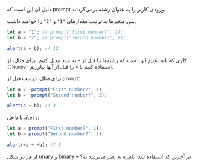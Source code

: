 دلیل آن این است که prompt ورودی کاربر را به عنوان رشته برمی‌گرداند.

پس متغیرها به ترتیب مقدارهای `"1"` و `"2"` را خواهند داشت.

```js run
let a = "1"; // prompt("First number?", 1);
let b = "2"; // prompt("Second number?", 2);

alert(a + b); // 12
```

کاری که باید بکنیم این است که رشته‌ها را قبل از `+` به عدد تبدیل کنیم. برای مثال، از `()Number` استفاده کنیم یا `+` را قبل از آنها بیاوریم.

برای مثال، درست قبل از `prompt`:

```js run
let a = +prompt("First number?", 1);
let b = +prompt("Second number?", 2);

alert(a + b); // 3
```

یا داخل `alert`:

```js run
let a = prompt("First number?", 1);
let b = prompt("Second number?", 2);

alert(+a + +b); // 3
```

از هر دو شکل unary و binary `+` در آخرین کد استفاده شد. بامزه به نظر می‌رسد نه؟
